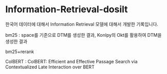 # Information-Retrieval-dosilt

한국어 데이터에 대해서 Information Retrieval 모델에 대해서 개발한 기록입니다. 

bm25 : space를 기준으로 DTM를 생성한 결과, Konlpy의 Okt를 활용하여 DTM을 생성한 결과 

bm25+rerank 

ColBERT : ColBERT: Efficient and Effective Passage Search via Contextualized Late Interaction over BERT 

